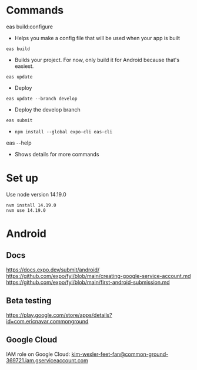 # Commands
eas build:configure
- Helps you make a config file that will be used when your app is built

`eas build`
- Builds your project. For now, only build it for Android because that's easiest.

`eas update`
- Deploy

`eas update --branch develop`
- Deploy the develop branch

`eas submit`
- `npm install --global expo-cli eas-cli`

eas --help
- Shows details for more commands


# Set up

Use node version 14.19.0

```
nvm install 14.19.0
nvm use 14.19.0
```

# Android

## Docs
https://docs.expo.dev/submit/android/
https://github.com/expo/fyi/blob/main/creating-google-service-account.md
https://github.com/expo/fyi/blob/main/first-android-submission.md

## Beta testing
https://play.google.com/store/apps/details?id=com.ericnavar.commonground

## Google Cloud
IAM role on Google Cloud: kim-wexler-feet-fan@common-ground-369721.iam.gserviceaccount.com